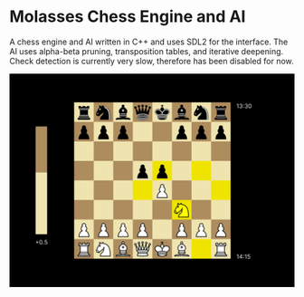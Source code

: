 # Molasses Chess Engine and AI
A chess engine and AI written in C++ and uses SDL2 for the interface. The AI uses alpha-beta pruning, transposition tables, and iterative deepening. Check detection is currently very slow, therefore has been disabled for now.

![Chess](https://github.com/alexdboxall/Molasses-Chess-Engine/blob/master/icons/documentation_img.png "Chess")


